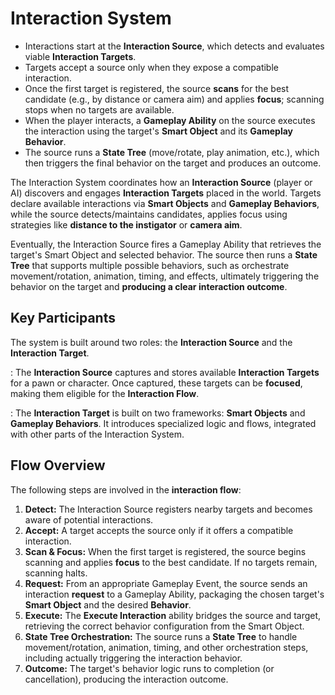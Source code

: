 # Interaction System
<primary-label ref="interaction"/>

<tldr>
    <ul>
        <li>Interactions start at the <b>Interaction Source</b>, which detects and evaluates viable <b>Interaction Targets</b>.</li>
        <li>Targets accept a source only when they expose a compatible interaction.</li>
        <li>Once the first target is registered, the source <b>scans</b> for the best candidate (e.g., by distance or camera aim) and applies <b>focus</b>; scanning stops when no targets are available.</li>
        <li>When the player interacts, a <b>Gameplay Ability</b> on the source executes the interaction using the target's <b>Smart Object</b> and its <b>Gameplay Behavior</b>.</li>
        <li>The source runs a <b>State Tree</b> (move/rotate, play animation, etc.), which then triggers the final behavior on the target and produces an outcome.</li>
    </ul>
</tldr>

The Interaction System coordinates how an **Interaction Source** (player or AI) discovers and engages **Interaction Targets** 
placed in the world. Targets declare available interactions via **Smart Objects** and **Gameplay Behaviors**, while the source 
detects/maintains candidates, applies focus using strategies like **distance to the instigator** or **camera aim**.

Eventually, the Interaction Source fires a Gameplay Ability that retrieves the target's Smart Object and selected behavior. 
The source then runs a **State Tree** that supports multiple possible behaviors, such as orchestrate movement/rotation, 
animation, timing, and effects, ultimately triggering the behavior on the target and **producing a clear interaction outcome**.

## Key Participants
The system is built around two roles: the **Interaction Source** and the **Interaction Target**.

**[](int_interaction_source.md)**
: The **Interaction Source** captures and stores available **Interaction Targets** for a pawn or character. Once captured,
these targets can be **focused**, making them eligible for the **Interaction Flow**.

**[](int_interaction_targets.md)**
: The **Interaction Target** is built on two frameworks: **Smart Objects** and **Gameplay Behaviors**. It introduces
specialized logic and flows, integrated with other parts of the Interaction System.

## Flow Overview
The following steps are involved in the **interaction flow**:

1. **Detect:** The Interaction Source registers nearby targets and becomes aware of potential interactions.
2. **Accept:** A target accepts the source only if it offers a compatible interaction.
3. **Scan & Focus:** When the first target is registered, the source begins scanning and applies **focus** to the best candidate. If no targets remain, scanning halts.
4. **Request:** From an appropriate Gameplay Event, the source sends an interaction **request** to a Gameplay Ability, packaging the chosen target's **Smart Object** and the desired **Behavior**.
5. **Execute:** The **Execute Interaction** ability bridges the source and target, retrieving the correct behavior configuration from the Smart Object.
6. **State Tree Orchestration:** The source runs a **State Tree** to handle movement/rotation, animation, timing, and other orchestration steps, including actually triggering the interaction behavior.
7. **Outcome:** The target's behavior logic runs to completion (or cancellation), producing the interaction outcome.


